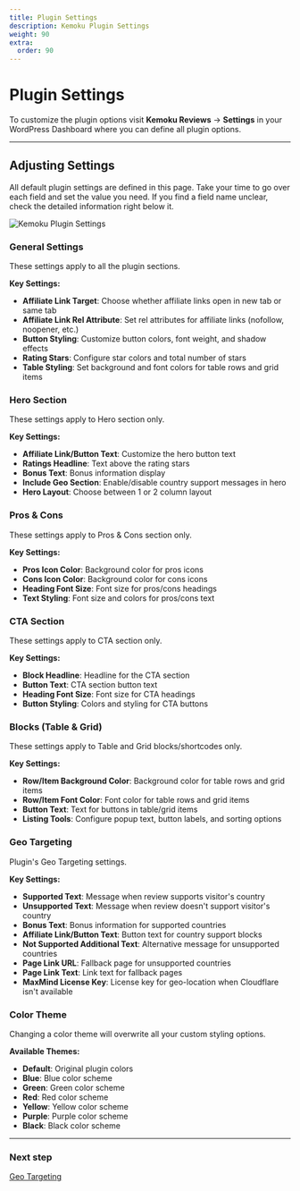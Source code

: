 ```yaml
---
title: Plugin Settings
description: Kemoku Plugin Settings
weight: 90
extra:
  order: 90
---
```


# Plugin Settings

To customize the plugin options visit **Kemoku Reviews** → **Settings** in your WordPress Dashboard where you can define all plugin options.

---

## Adjusting Settings

All default plugin settings are defined in this page. Take your time to go over each field and set the value you need.
If you find a field name unclear, check the detailed information right below it.

![Kemoku Plugin Settings](https://media.dinomatic.com/images/docs/kemoku/kemoku-settings-page.webp)

### General Settings

These settings apply to all the plugin sections.

**Key Settings:**

- **Affiliate Link Target**: Choose whether affiliate links open in new tab or same tab
- **Affiliate Link Rel Attribute**: Set rel attributes for affiliate links (nofollow, noopener, etc.)
- **Button Styling**: Customize button colors, font weight, and shadow effects
- **Rating Stars**: Configure star colors and total number of stars
- **Table Styling**: Set background and font colors for table rows and grid items

### Hero Section

These settings apply to Hero section only.

**Key Settings:**

- **Affiliate Link/Button Text**: Customize the hero button text
- **Ratings Headline**: Text above the rating stars
- **Bonus Text**: Bonus information display
- **Include Geo Section**: Enable/disable country support messages in hero
- **Hero Layout**: Choose between 1 or 2 column layout

### Pros & Cons

These settings apply to Pros & Cons section only.

**Key Settings:**

- **Pros Icon Color**: Background color for pros icons
- **Cons Icon Color**: Background color for cons icons
- **Heading Font Size**: Font size for pros/cons headings
- **Text Styling**: Font size and colors for pros/cons text

### CTA Section

These settings apply to CTA section only.

**Key Settings:**

- **Block Headline**: Headline for the CTA section
- **Button Text**: CTA section button text
- **Heading Font Size**: Font size for CTA headings
- **Button Styling**: Colors and styling for CTA buttons

### Blocks (Table & Grid)

These settings apply to Table and Grid blocks/shortcodes only.

**Key Settings:**

- **Row/Item Background Color**: Background color for table rows and grid items
- **Row/Item Font Color**: Font color for table rows and grid items
- **Button Text**: Text for buttons in table/grid items
- **Listing Tools**: Configure popup text, button labels, and sorting options

### Geo Targeting

Plugin's Geo Targeting settings.

**Key Settings:**

- **Supported Text**: Message when review supports visitor's country
- **Unsupported Text**: Message when review doesn't support visitor's country
- **Bonus Text**: Bonus information for supported countries
- **Affiliate Link/Button Text**: Button text for country support blocks
- **Not Supported Additional Text**: Alternative message for unsupported countries
- **Page Link URL**: Fallback page for unsupported countries
- **Page Link Text**: Link text for fallback pages
- **MaxMind License Key**: License key for geo-location when Cloudflare isn't available

### Color Theme

Changing a color theme will overwrite all your custom styling options.

**Available Themes:**

- **Default**: Original plugin colors
- **Blue**: Blue color scheme
- **Green**: Green color scheme
- **Red**: Red color scheme
- **Yellow**: Yellow color scheme
- **Purple**: Purple color scheme
- **Black**: Black color scheme

---

### Next step

[Geo Targeting](/docs/kemoku/geo-targeting/)
